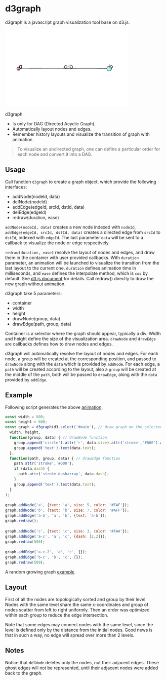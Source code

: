 # d3graph

d3graph is a javascript graph visualization tool base on d3.js.

![A simple example](./example/demo.gif)

d3graph

- Is only for DAG (Directed Acyclic Graph).
- Automatically layout nodes and edges.
- Remember history layouts and visualize the transition of graph with animation.

> To visualize an undirected graph, one can define a particular order for each node and convert it into a DAG.

## Usage

Call function `d3graph` to create a graph object, which provide the following interfaces:

- addNode(nodeId, data)
- delNode(nodeId)
- addEdge(edgeId, srcId, dstId, data)
- delEdge(edgeId)
- redraw(duration, ease)

`addNode(nodeId, data)` creates a new node indexed with `nodeId`, `addEdge(edgeId, srcId, dstId, data)` creates a directed edge from `srcId` to `dstId`, indexed with `edgeId`. The last parameter `data` will be sent to a callback to visualize the node or edge respectively.

`redraw(duration, ease)` resolve the layout of nodes and edges, and draw them in the container with user provided callbacks. With `duration` parameter, an animation will be launched to visualize the transition from the last layout to the current one. `duration` defines animation time in milliseconds, and `ease` defines the interpolate method, which is `cos` by default. See [d3.js document](https://github.com/mbostock/d3/wiki/Transitions#ease) for details. Call redraw() directly to draw the new graph without animation.

d3graph take 5 parameters:

- container
- width
- height
- drawNode(group, data)
- drawEdge(path, group, data)

Container is a selector where the graph should appear, typically a div. Width and height define the size of the visualization area. `drawNode` and `drawEdge` are callbacks defines how to draw nodes and edges.

d3graph will automatically resolve the layout of nodes and edges. For each node, a `group` will be created at the corresponding position, and passed to `drawNode` along with the `data` which is provided by `addNode`. For each edge, a `path` will be created according to the layout, also a `group` will be created at the middle of the `path`, both will be passed to `drawEdge`, along with the `data` provided by `addEdge`.

## Example

Following script generates the above [animation](#d3graph).

```javascript
const width = 800;
const height = 600;
const graph = d3graph(d3.select('#main'), // draw graph on the selected 'main' div
  width, height,
  function(group, data) { // drawNode function
    group.append('circle').attr('r', data.size).attr('stroke','#000').attr('fill', data.color);
    group.append('text').text(data.text);
  },
  function(path, group, data) { // drawEdge function
    path.attr('stroke','#000');
    if (data.dash) {
      path.attr('stroke-dasharray', data.dash);
    }
    group.append('text').text(data.text);
  }
);

graph.addNode('a', {text: 'a', size: 5, color: '#FAF'});
graph.addNode('b', {text: 'b', size: 7, color: '#AFF'});
graph.addEdge('a-b', 'a', 'b', {text: 'a-b'});
graph.redraw();

graph.addNode('c', {text: 'c', size: 3, color: '#FAA'});
graph.addEdge('a-c', 'a', 'c', {dash: [2,2]});
graph.redraw(500);

graph.addEdge('a-c-2', 'a', 'c', {});
graph.addEdge('b-c', 'b', 'c', {});
graph.redraw(500);
```

A random growing graph [example](http://yihe2.github.io/d3graph).

## Layout

First of all the nodes are topologically sorted and group by their level. Nodes with the same level share the same x-coordinates and group of nodes scatter from left to right uniformly. Then an order was optimized within each group to reduce the edge intersection.

Note that some edges may connect nodes with the same level, since the level is defined only by the distance from the initial nodes. Good news is that in such a way, no edge will spread over more than 2 levels.

## Notes

Notice that `delNode` deletes only the nodes, not their adjacent edges. These ghost edges will not be represented, until their adjacent nodes were added back to the graph.

